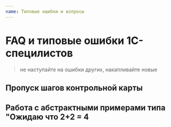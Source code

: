 ```yaml
---
name: Типовые ошибки и вопросы
---
```


# FAQ и типовые ошибки 1С-специлистов

> не наступайте на ошибки других, накапливайте новые

## Пропуск шагов контрольной карты



## Работа с абстрактными примерами типа "Ожидаю что 2+2 = 4



